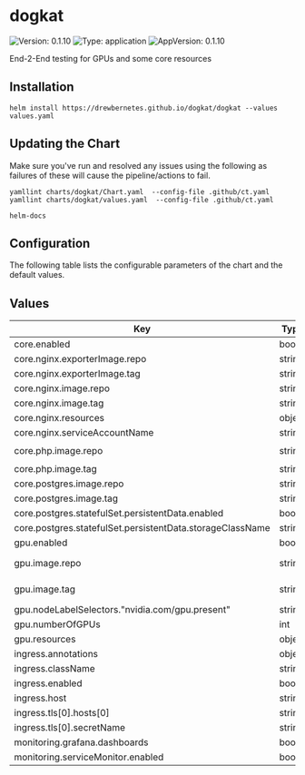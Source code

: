 # dogkat

![Version: 0.1.10](https://img.shields.io/badge/Version-0.1.10-informational?style=flat-square) ![Type: application](https://img.shields.io/badge/Type-application-informational?style=flat-square) ![AppVersion: 0.1.10](https://img.shields.io/badge/AppVersion-0.1.10-informational?style=flat-square)

End-2-End testing for GPUs and some core resources

## Installation

```shell
helm install https://drewbernetes.github.io/dogkat/dogkat --values values.yaml
```

## Updating the Chart

Make sure you've run and resolved any issues using the following as failures of these will cause the pipeline/actions to fail.
```
yamllint charts/dogkat/Chart.yaml  --config-file .github/ct.yaml
yamllint charts/dogkat/values.yaml  --config-file .github/ct.yaml

helm-docs
```

## Configuration

The following table lists the configurable parameters of the chart and the default values.

## Values

| Key | Type | Default | Description |
|-----|------|---------|-------------|
| core.enabled | bool | `false` |  |
| core.nginx.exporterImage.repo | string | `"nginx/nginx-prometheus-exporter@sha256"` |  |
| core.nginx.exporterImage.tag | string | `"d710e0ff2505a7037dd21e47eae07025010c0de08a6247d1a704824823becfd0"` |  |
| core.nginx.image.repo | string | `"cgr.dev/chainguard/nginx"` |  |
| core.nginx.image.tag | string | `"latest"` |  |
| core.nginx.resources | object | `{}` |  |
| core.nginx.serviceAccountName | string | `"nginx"` |  |
| core.php.image.repo | string | `"registry.infra.poc.dev.nscale.com/docker-cache/drewviles/php-pdo@sha256"` |  |
| core.php.image.tag | string | `"27bacb42ac9bd8dc4b1d49cac40763eba0fa18b9ebaa4f6792383fe5ec27eded"` |  |
| core.postgres.image.repo | string | `"postgres@sha256"` |  |
| core.postgres.image.tag | string | `"49fd8c13fbd0eb92572df9884ca41882a036beac0f12e520274be85e7e7806e9"` |  |
| core.postgres.statefulSet.persistentData.enabled | bool | `true` |  |
| core.postgres.statefulSet.persistentData.storageClassName | string | `"cinder"` |  |
| gpu.enabled | bool | `false` |  |
| gpu.image.repo | string | `"nvcr.io/nvidia/k8s/cuda-sample@sha256"` | The repo to be used |
| gpu.image.tag | string | `"04a20bfaf69363ec3f15fc1cdb0abc0efabeb6fb6b3a1b9cf4a575ae7b1d81d1"` | The tag to be used |
| gpu.nodeLabelSelectors."nvidia.com/gpu.present" | string | `"true"` |  |
| gpu.numberOfGPUs | int | `1` |  |
| gpu.resources | object | `{}` |  |
| ingress.annotations | object | `{}` |  |
| ingress.className | string | `"nginx"` |  |
| ingress.enabled | bool | `false` |  |
| ingress.host | string | `"test.example.uk"` |  |
| ingress.tls[0].hosts[0] | string | `"test.example.uk"` |  |
| ingress.tls[0].secretName | string | `"test-secret"` |  |
| monitoring.grafana.dashboards | bool | `false` |  |
| monitoring.serviceMonitor.enabled | bool | `false` |  |
